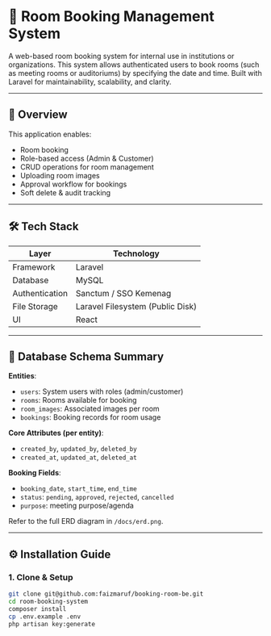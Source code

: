 # 🏢 Room Booking Management System

A web-based room booking system for internal use in institutions or organizations. This system allows authenticated users to book rooms (such as meeting rooms or auditoriums) by specifying the date and time. Built with Laravel for maintainability, scalability, and clarity.

---

## 📌 Overview

This application enables:

-   Room booking
-   Role-based access (Admin & Customer)
-   CRUD operations for room management
-   Uploading room images
-   Approval workflow for bookings
-   Soft delete & audit tracking

---

## 🛠️ Tech Stack

| Layer          | Technology                       |
| -------------- | -------------------------------- |
| Framework      | Laravel                          |
| Database       | MySQL                            |
| Authentication | Sanctum / SSO Kemenag            |
| File Storage   | Laravel Filesystem (Public Disk) |
| UI             | React                            |

---

## 🧱 Database Schema Summary

**Entities**:

-   `users`: System users with roles (admin/customer)
-   `rooms`: Rooms available for booking
-   `room_images`: Associated images per room
-   `bookings`: Booking records for room usage

**Core Attributes (per entity)**:

-   `created_by`, `updated_by`, `deleted_by`
-   `created_at`, `updated_at`, `deleted_at`

**Booking Fields**:

-   `booking_date`, `start_time`, `end_time`
-   `status`: `pending`, `approved`, `rejected`, `cancelled`
-   `purpose`: meeting purpose/agenda

Refer to the full ERD diagram in `/docs/erd.png`.

---

## ⚙️ Installation Guide

### 1. Clone & Setup

```bash
git clone git@github.com:faizmaruf/booking-room-be.git
cd room-booking-system
composer install
cp .env.example .env
php artisan key:generate
```
